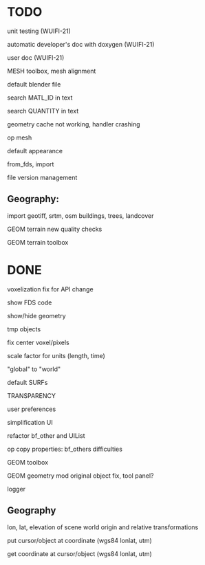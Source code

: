 # TODO

unit testing (WUIFI-21)

automatic developer's doc with doxygen (WUIFI-21)

user doc (WUIFI-21)

MESH toolbox, mesh alignment

default blender file

search MATL_ID in text

search QUANTITY in text

geometry cache not working, handler crashing

op mesh

default appearance

from_fds, import

file version management

## Geography:
import geotiff, srtm, osm buildings, trees, landcover

GEOM terrain new quality checks

GEOM terrain toolbox


# DONE

voxelization fix for API change

show FDS code

show/hide geometry

tmp objects

fix center voxel/pixels

scale factor for units (length, time)

"global" to "world"

default SURFs

TRANSPARENCY

user preferences

simplification UI

refactor bf_other and UIList

op copy properties: bf_others difficulties

GEOM toolbox

GEOM geometry mod original object fix, tool panel?

logger

## Geography

lon, lat, elevation of scene world origin and relative transformations

put cursor/object at coordinate (wgs84 lonlat, utm)

get coordinate at cursor/object (wgs84 lonlat, utm)